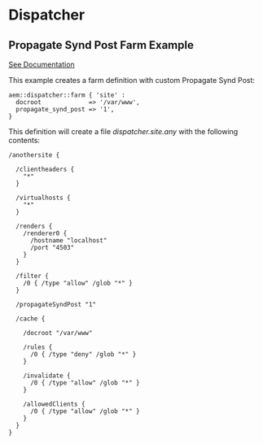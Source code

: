# Dispatcher

## Propagate Synd Post Farm Example

[See Documentation](https://docs.adobe.com/docs/en/dispatcher/disp-config.html#Forwarding%20Syndication%20Requests%20-%20/propagateSyndPost)

This example creates a farm definition with custom Propagate Synd Post:

~~~ puppet
aem::dispatcher::farm { 'site' :
  docroot             => '/var/www',
  propagate_synd_post => '1',
}
~~~

This definition will create a file *dispatcher.site.any* with the following contents:

~~~
/anothersite {

  /clientheaders {
    "*"
  }

  /virtualhosts {
    "*"
  }

  /renders {
    /renderer0 { 
      /hostname "localhost"
      /port "4503"
    }
  }

  /filter {
    /0 { /type "allow" /glob "*" }
  }

  /propagateSyndPost "1"

  /cache {

    /docroot "/var/www"

    /rules {
      /0 { /type "deny" /glob "*" }
    }

    /invalidate {
      /0 { /type "allow" /glob "*" }
    }

    /allowedClients {
      /0 { /type "allow" /glob "*" }
    }
  }
}
~~~
